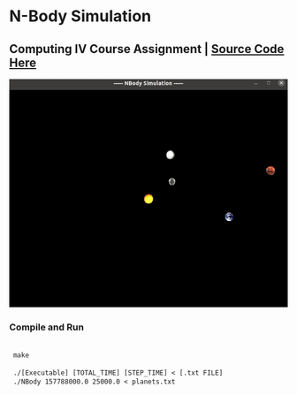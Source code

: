 # N-Body Simulation
## Computing IV Course Assignment | [Source Code Here](https://github.com/alexbochman/N-Body-Simulation)

![nbody gif](/nbody.gif)

### Compile and Run

```
 
 make
 
 ./[Executable] [TOTAL_TIME] [STEP_TIME] < [.txt FILE]
 ./NBody 157788000.0 25000.0 < planets.txt 
 
 ```
